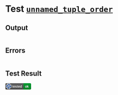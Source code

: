 # Test [`unnamed_tuple_order`](/doc/types/tuples.md#L38)

## Output

```,plain
```

## Errors

```,plain
```

## Test Result

![OK](/doc/types/.test/unnamed_tuple_order.png)
